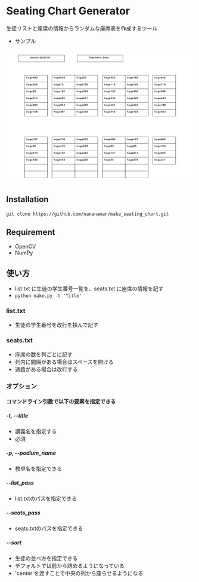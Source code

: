 # Seating Chart Generator

生徒リストと座席の情報からランダムな座席表を作成するツール

* サンプル

![DEMO](https://github.com/nananaman/make_seating_chart/blob/master/seating_chart.png)

## Installation

```
git clone https://github.com/nananaman/make_seating_chart.git
```

## Requirement

* OpenCV
* NumPy

## 使い方

* list.txt に生徒の学生番号一覧を、seats.txt に座席の情報を記す
* `python make.py -t 'Title'`

### list.txt

* 生徒の学生番号を改行を挟んで記す

### seats.txt

* 座席の数を列ごとに記す
* 列内に間隔がある場合はスペースを開ける
* 通路がある場合は改行する

### オプション

#### コマンドライン引数で以下の要素を指定できる

##### -t, --title

* 講義名を指定する
* 必須

##### -p, --podium_name

* 教卓名を指定できる

##### --list_pass

* list.txtのパスを指定できる

##### --seats_pass

* seats.txtのパスを指定できる

##### --sort 

* 生徒の並べ方を指定できる
* デフォルトでは前から詰めるようになっている
* 'center'を渡すことで中央の列から座らせるようになる
